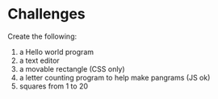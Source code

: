 # Challenges

Create the following:

1. a Hello world program
2. a text editor
3. a movable rectangle (CSS only)
4. a letter counting program to help make pangrams (JS ok)
5. squares from 1 to 20
